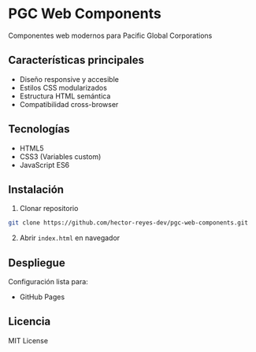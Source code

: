 # PGC Web Components

Componentes web modernos para Pacific Global Corporations

## Características principales

- Diseño responsive y accesible
- Estilos CSS modularizados
- Estructura HTML semántica
- Compatibilidad cross-browser

## Tecnologías

- HTML5
- CSS3 (Variables custom)
- JavaScript ES6

## Instalación

1. Clonar repositorio

```bash
git clone https://github.com/hector-reyes-dev/pgc-web-components.git
```

2. Abrir `index.html` en navegador

## Despliegue

Configuración lista para:

- GitHub Pages

## Licencia

MIT License
